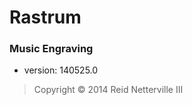 Rastrum
=======

### Music Engraving

- version: 140525.0

> Copyright &#169; 2014 Reid Netterville III

